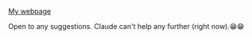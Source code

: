 [My webpage](kartikyagupta.github.io)

Open to any suggestions. Claude can't help any further (right now).😁😁
